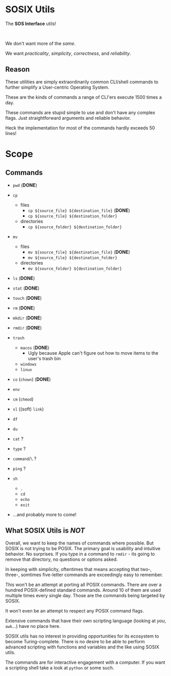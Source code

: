 # SOSIX Utils

The **SOS Interface** utils!

<br>

We don't want more of the *same*.

We want *practicality*, *simplicity*, *correctness*, and *reliability*.

## Reason

These utilities are simply extraordinarily common CLI/shell commands to further
simplify a User-centric Operating System.

These are the kinds of commands a range of CLI'ers execute 1500 times a day.

These commands are stupid simple to use and don't have any complex flags. Just
straightforward arguments and reliable behavior.

Heck the implementation for most of the commands hardly exceeds 50 lines!

# Scope

## Commands

- `pwd` (**DONE**)
- `cp`
  - files
    - `cp ${source_file} ${destination_file}` (**DONE**)
    - `cp ${source_file} ${destination_folder}`
  - directories
    - `cp ${source_folder} ${destination_folder}`
- `mv`
  - files
    - `mv ${source_file} ${destination_file}` (**DONE**)
    - `mv ${source_file} ${destination_folder}`
  - directories
    - `mv ${source_folder} ${destination_folder}`
- `ls` (**DONE**)
- `stat` (**DONE**)
- `touch` (**DONE**)
- `rm` (**DONE**)
- `mkdir` (**DONE**)
- `rmdir` (**DONE**)
- `trash`
  - `macos` (**DONE**)
    - Ugly because Apple can't figure out how to move items to the user's trash bin
  - `windows`
  - `linux`
- `co` (`chown`) (**DONE**)
- `env`
- `cm` (`chmod`)
- `sl` ((soft) `link`)
- `df`
- `du`
- `cat` ?
- `type` ?
- `command`/`\` ?
- `ping` ?
- `sh`
  - `.`
  - `cd`
  - `echo`
  - `exit`

- ...and probably more to come!

## What SOSIX Utils is *NOT*

Overall, we want to keep the names of commands where possible. But SOSIX is not trying to be POSIX.
The primary goal is usability and intuitive behavior. No surprises. If you type in a command to
`rmdir` - its going to remove that directory, no questions or options asked.

In keeping with simplicity, oftentimes that means accepting that two-, three-, somtimes five-letter
commands are exceedingly easy to remember.

This won't be an attempt at porting all POSIX commands. There are over a
hundred POSIX-defined standard commands. Around 10 of them are used multiple
times every single day. Those are the commands being targeted by SOSIX.

It won't even be an attempt to respect any POSIX command flags.

Extensive commands that have their own scripting language (looking at *you*,
`awk`...) have no place here.

SOSIX utils has no interest in providing opportunities for its ecosystem to
become Turing-complete. There is no desire to be able to perform advanced
scripting with functions and variables and the like using SOSIX utils.

The commands are for interactive engagement with a computer. If you want a
scripting shell take a look at `python` or some such.
